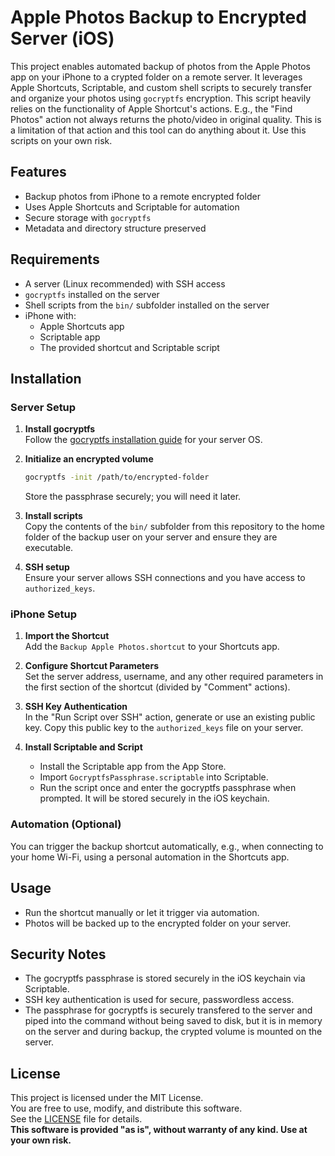 # Apple Photos Backup to Encrypted Server (iOS)

This project enables automated backup of photos from the Apple Photos app on your iPhone to a crypted folder on a remote server. It leverages Apple Shortcuts, Scriptable, and custom shell scripts to securely transfer and organize your photos using `gocryptfs` encryption. This script heavily relies on the functionality of Apple Shortcut's actions. E.g., the "Find Photos" action not always returns the photo/video in original quality. This is a limitation of that action and this tool can do anything about it. Use this scripts on your own risk.

## Features

- Backup photos from iPhone to a remote encrypted folder
- Uses Apple Shortcuts and Scriptable for automation
- Secure storage with `gocryptfs`
- Metadata and directory structure preserved

## Requirements

- A server (Linux recommended) with SSH access
- `gocryptfs` installed on the server
- Shell scripts from the `bin/` subfolder installed on the server
- iPhone with:
  - Apple Shortcuts app
  - Scriptable app
  - The provided shortcut and Scriptable script

## Installation

### Server Setup

1. **Install gocryptfs**  
   Follow the [gocryptfs installation guide](https://github.com/rfjakob/gocryptfs) for your server OS.

2. **Initialize an encrypted volume**  
   ```sh
   gocryptfs -init /path/to/encrypted-folder
   ```
   Store the passphrase securely; you will need it later.

3. **Install scripts**  
   Copy the contents of the `bin/` subfolder from this repository to the home folder of the backup user on your server and ensure they are executable.

4. **SSH setup**  
   Ensure your server allows SSH connections and you have access to `authorized_keys`.

### iPhone Setup

1. **Import the Shortcut**  
   Add the `Backup Apple Photos.shortcut` to your Shortcuts app.

2. **Configure Shortcut Parameters**  
   Set the server address, username, and any other required parameters in the first section of the shortcut (divided by "Comment" actions).

3. **SSH Key Authentication**  
   In the "Run Script over SSH" action, generate or use an existing public key. Copy this public key to the `authorized_keys` file on your server.

4. **Install Scriptable and Script**  
   - Install the Scriptable app from the App Store.
   - Import `GocryptfsPassphrase.scriptable` into Scriptable.
   - Run the script once and enter the gocryptfs passphrase when prompted. It will be stored securely in the iOS keychain.

### Automation (Optional)

You can trigger the backup shortcut automatically, e.g., when connecting to your home Wi-Fi, using a personal automation in the Shortcuts app.

## Usage

- Run the shortcut manually or let it trigger via automation.
- Photos will be backed up to the encrypted folder on your server.

## Security Notes

- The gocryptfs passphrase is stored securely in the iOS keychain via Scriptable.
- SSH key authentication is used for secure, passwordless access.
- The passphrase for gocryptfs is securely transfered to the server and piped into the command without being saved to disk, but it is in memory on the server and during backup, the crypted volume is mounted on the server.

## License

This project is licensed under the MIT License.  
You are free to use, modify, and distribute this software.  
See the [LICENSE](../LICENSE) file for details.  
**This software is provided "as is", without warranty of any kind. Use at your own risk.**
